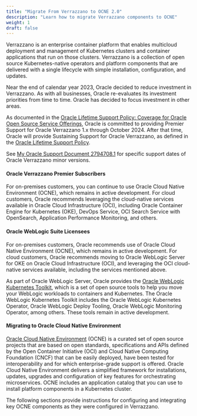 ```yaml
---
title: "Migrate From Verrazzano to OCNE 2.0"
description: "Learn how to migrate Verrazzano components to OCNE"
weight: 1
draft: false
---
```


Verrazzano is an enterprise container platform that enables multicloud deployment and management of Kubernetes clusters and container applications that run on those clusters. Verrazzano is a collection of open source Kubernetes-native operators and platform components that are delivered with a single lifecycle with simple installation, configuration, and updates.

Near the end of calendar year 2023, Oracle decided to reduce investment in Verrazzano. As with all businesses, Oracle re-evaluates its investment priorities from time to time. Oracle has decided to focus investment in other areas.

As documented in the [Oracle Lifetime Support Policy: Coverage for Oracle Open Source Service Offerings](https://www.oracle.com/a/ocom/docs/elsp-lifetime-069338.pdf), Oracle is committed to providing Premier Support for Oracle Verrazzano 1.x through October 2024. After that time, Oracle will provide Sustaining Support for Oracle Verrazzano, as defined in the [Oracle Lifetime Support Policy](https://www.oracle.com/support/lifetime-support/software.html).

See [My Oracle Support Document 2794708.1](https://support.oracle.com/epmos/faces/DocumentDisplay?id=2794708.1) for specific support dates of Oracle Verrazzano minor versions.

#### Oracle Verrazzano Premier Subscribers

For on-premises customers, you can continue to use Oracle Cloud Native Environment (OCNE), which remains in active development. For cloud customers, Oracle recommends leveraging the cloud-native services available in Oracle Cloud Infrastructure (OCI), including Oracle Container Engine for Kubernetes (OKE), DevOps Service, OCI Search Service with OpenSearch, Application Performance Monitoring, and others.

#### Oracle WebLogic Suite Licensees

For on-premises customers, Oracle recommends use of Oracle Cloud Native Environment (OCNE), which remains in active development. For cloud customers, Oracle recommends moving to Oracle WebLogic Server for OKE on Oracle Cloud Infrastructure (OCI), and leveraging the OCI cloud-native services available, including the services mentioned above.

As part of Oracle WebLogic Server, Oracle provides the [Oracle WebLogic Kubernetes Toolkit](https://oracle.github.io/weblogic-toolkit-ui/), which is a set of open source tools to help you move your WebLogic workloads to containers and Kubernetes. The Oracle WebLogic Kubernetes Toolkit includes the Oracle WebLogic Kubernetes Operator, Oracle WebLogic Deploy Tooling, Oracle WebLogic Monitoring Operator, among others. These tools remain in active development.

#### Migrating to Oracle Cloud Native Environment

[Oracle Cloud Native Environment](https://docs.oracle.com/en/operating-systems/olcne/) (OCNE) is a curated set of open source projects that are based on open standards, specifications and APIs defined by the Open Container Initiative (OCI) and Cloud Native Computing Foundation (CNCF) that can be easily deployed, have been tested for interoperability and for which enterprise-grade support is offered. Oracle Cloud Native Environment delivers a simplified framework for installations, updates, upgrades and configuration of key features for orchestrating microservices. OCNE includes an application catalog that you can use to install platform components in a Kubernetes cluster.

The following sections provide instructions for configuring and integrating key OCNE components as they were configured in Verrazzano.
